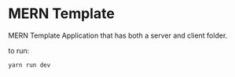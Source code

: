 # MERN Template
MERN Template Application that has both a server and client folder.

to run:
~~~~
yarn run dev
~~~~
